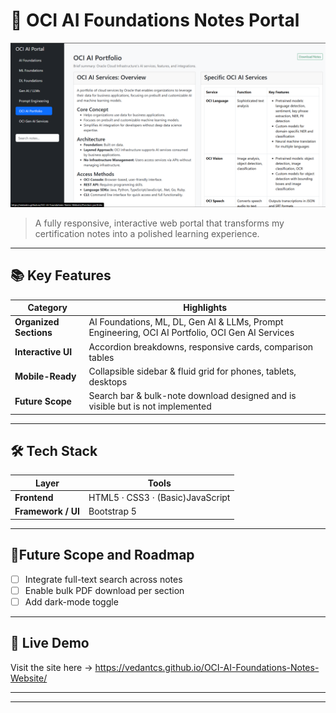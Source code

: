 # 🚀 OCI AI Foundations Notes Portal

![Site Screenshot](./screenshot.png) <!-- replace with an actual screenshot path -->

> A fully responsive, interactive web portal that transforms my certification notes into a polished learning experience.

---

## 📚 Key Features
| Category | Highlights |
|----------|------------|
| **Organized Sections** | AI Foundations, ML, DL, Gen AI & LLMs, Prompt Engineering, OCI AI Portfolio, OCI Gen AI Services |
| **Interactive UI** | Accordion breakdowns, responsive cards, comparison tables |
| **Mobile-Ready** | Collapsible sidebar & fluid grid for phones, tablets, desktops |
| **Future Scope** | Search bar & bulk-note download designed and is visible but is not implemented |

---

## 🛠️ Tech Stack
| Layer | Tools |
|-------|-------|
| **Frontend** | HTML5 · CSS3 · (Basic)JavaScript |
| **Framework / UI** | Bootstrap 5 |


---

## 🚧Future Scope and Roadmap
- [ ] Integrate full-text search across notes  
- [ ] Enable bulk PDF download per section  
- [ ] Add dark-mode toggle  

---

## 🎯 Live Demo
Visit the site here → https://vedantcs.github.io/OCI-AI-Foundations-Notes-Website/

---



---

